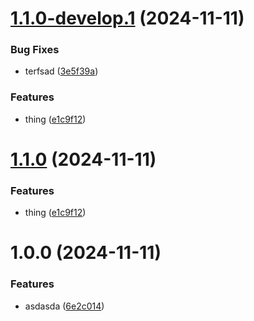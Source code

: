 # [1.1.0-develop.1](https://github.com/DarNattp/semver/compare/1.0.0...1.1.0-develop.1) (2024-11-11)


### Bug Fixes

* terfsad ([3e5f39a](https://github.com/DarNattp/semver/commit/3e5f39ab2e01262a38a9794e29a3f829b67ded02))


### Features

* thing ([e1c9f12](https://github.com/DarNattp/semver/commit/e1c9f12e9cd618c883e712d2340fffb433666edc))


# [1.1.0](https://github.com/DarNattp/semver/compare/1.0.0...1.1.0) (2024-11-11)


### Features

* thing ([e1c9f12](https://github.com/DarNattp/semver/commit/e1c9f12e9cd618c883e712d2340fffb433666edc))

# 1.0.0 (2024-11-11)


### Features

* asdasda ([6e2c014](https://github.com/DarNattp/semver/commit/6e2c01403646a23acc7ea780e7692e6bc23d69f1))
